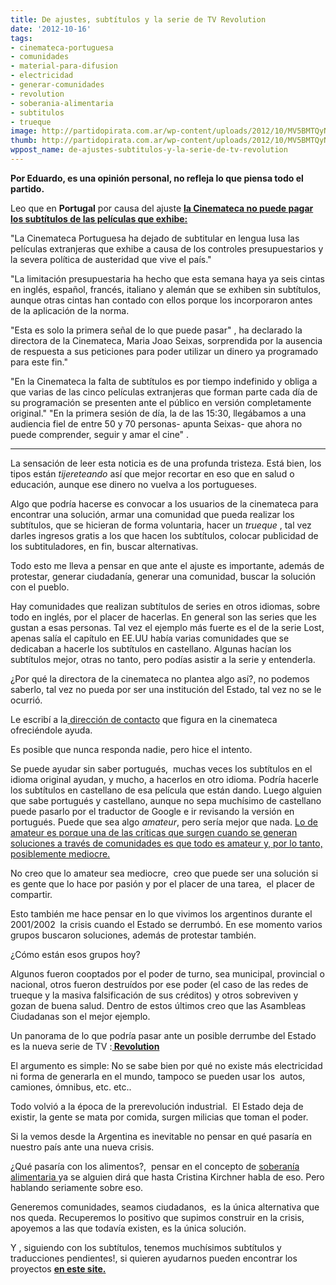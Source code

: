 ```yaml
---
title: De ajustes, subtítulos y la serie de TV Revolution
date: '2012-10-16'
tags:
- cinemateca-portuguesa
- comunidades
- material-para-difusion
- electricidad
- generar-comunidades
- revolution
- soberania-alimentaria
- subtitulos
- trueque
image: http://partidopirata.com.ar/wp-content/uploads/2012/10/MV5BMTQyNzMzODU4OV5BMl5BanBnXkFtZTcwOTU1ODA1OA@@._V1._SY317_CR160214317_.jpg
thumb: http://partidopirata.com.ar/wp-content/uploads/2012/10/MV5BMTQyNzMzODU4OV5BMl5BanBnXkFtZTcwOTU1ODA1OA@@._V1._SY317_CR160214317_-150x150.jpg
wppost_name: de-ajustes-subtitulos-y-la-serie-de-tv-revolution
---
```


<strong>Por Eduardo, es una opinión personal, no refleja lo que piensa todo el partido.</strong>

Leo que en <strong>Portugal</strong> por causa del ajuste <strong><a href="http://www.eluniversal.com.mx/notas/875897.html" target="_blank">la Cinemateca no puede pagar los subtítulos de las películas que exhibe:</a></strong>

"La Cinemateca Portuguesa ha dejado de subtitular en lengua lusa las películas extranjeras que exhibe a causa de los controles presupuestarios y la severa política de austeridad que vive el país."

"La limitación presupuestaria ha hecho que esta semana haya ya seis cintas en inglés, español, francés, italiano y alemán que se exhiben sin subtítulos, aunque otras cintas han contado con ellos porque los incorporaron antes de la aplicación de la norma.

"Esta es solo la primera señal de lo que puede pasar" , ha declarado la directora de la Cinemateca, Maria Joao Seixas, sorprendida por la ausencia de respuesta a sus peticiones para poder utilizar un dinero ya programado para este fin."

"En la Cinemateca la falta de subtítulos es por tiempo indefinido y obliga a que varias de las cinco películas extranjeras que forman parte cada día de su programación se presenten ante el público en versión completamente original."
"En la primera sesión de día, la de las 15:30, llegábamos a una audiencia fiel de entre 50 y 70 personas- apunta Seixas- que ahora no puede comprender, seguir y amar el cine" .

<hr />

La sensación de leer esta noticia es de una profunda tristeza. Está bien, los tipos están <em>tijereteando</em> así que mejor recortar en eso que en salud o educación, aunque ese dinero no vuelva a los portugueses.

Algo que podría hacerse es convocar a los usuarios de la cinemateca para encontrar una solución, armar una comunidad que pueda realizar los subtítulos, que se hicieran de forma voluntaria, hacer un <em>trueque</em> , tal vez darles ingresos gratis a los que hacen los subtítulos, colocar publicidad de los subtituladores, en fin, buscar alternativas.

Todo esto me lleva a pensar en que ante el ajuste es importante, además de protestar, generar ciudadanía, generar una comunidad, buscar la solución con el pueblo.

Hay comunidades que realizan subtítulos de series en otros idiomas, sobre todo en inglés, por el placer de hacerlas. En general son las series que les gustan a esas personas. Tal vez el ejemplo más fuerte es el de la serie Lost, apenas salía el capítulo en EE.UU había varias comunidades que se dedicaban a hacerle los subtítulos en castellano. Algunas hacían los subtítulos mejor, otras no tanto, pero podías asistir a la serie y entenderla.

¿Por qué la directora de la cinemateca no plantea algo así?, no podemos saberlo, tal vez no pueda por ser una institución del Estado, tal vez no se le ocurrió.

Le escribí a la<a href="http://www.cinemateca.pt/OutrasPaginas/Contactos/Sede.aspx" target="_blank"> dirección de contacto</a> que figura en la cinemateca ofreciéndole ayuda.

Es posible que nunca responda nadie, pero hice el intento.

Se puede ayudar sin saber portugués,  muchas veces los subtítulos en el idioma original ayudan, y mucho, a hacerlos en otro idioma. Podría hacerle los subtítulos en castellano de esa película que están dando. Luego alguien que sabe portugués y castellano, aunque no sepa muchísimo de castellano puede pasarlo por el traductor de Google e ir revisando la versión en portugués. Puede que sea algo <em>amateur</em>, pero sería mejor que nada.
<a href="http://www.amazon.com/Cult-Amateur-MySpace-user-generated-destroying/dp/0385520816" target="_blank">
Lo de amateur es porque una de las críticas que surgen cuando se generan soluciones a través de comunidades es que todo es amateur y, por lo tanto, posiblemente mediocre.</a>

No creo que lo amateur sea mediocre,  creo que puede ser una solución si es gente que lo hace por pasión y por el placer de una tarea,  el placer de compartir.

Esto también me hace pensar en lo que vivimos los argentinos durante el 2001/2002  la crisis cuando el Estado se derrumbó. En ese momento varios grupos buscaron soluciones, además de protestar también.

¿Cómo están esos grupos hoy?

Algunos fueron cooptados por el poder de turno, sea municipal, provincial o nacional, otros fueron destruídos por ese poder (el caso de las redes de trueque y la masiva falsificación de sus créditos) y otros sobreviven y gozan de buena salud. Dentro de estos últimos creo que las Asambleas Ciudadanas son el mejor ejemplo.

Un panorama de lo que podría pasar ante un posible derrumbe del Estado es la nueva serie de TV :<strong><a href="http://www.serierevolution.com/" target="_blank"> Revolution</a></strong>

El argumento es simple: No se sabe bien por qué no existe más electricidad ni forma de generarla en el mundo, tampoco se pueden usar los  autos, camiones, ómnibus, etc. etc..

Todo volvió a la época de la prerevolución industrial.  El Estado deja de existir, la gente se mata por comida, surgen milicias que toman el poder.

Si la vemos desde la Argentina es inevitable no pensar en qué pasaría en nuestro país ante una nueva crisis.

¿Qué pasaría con los alimentos?,  pensar en el concepto de <a href="http://es.wikipedia.org/wiki/Soberan%C3%ADa_alimentaria" target="_blank">soberanía alimentaria </a> ya se alguien dirá que hasta Cristina Kirchner habla de eso. Pero hablando seriamente sobre eso.

Generemos comunidades, seamos ciudadanos,  es la única alternativa que nos queda. Recuperemos lo positivo que supimos construir en la crisis,  apoyemos a las que todavía existen, es la única solución.

Y , siguiendo con los subtítulos, tenemos muchísimos subtítulos y traducciones pendientes!, si quieren ayudarnos pueden encontrar los proyectos <strong><a href="http://adhoc.partidopirata.com.ar/" target="_blank"> en este site.</a></strong>

&nbsp;
